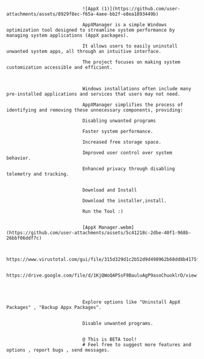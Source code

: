 
                                ![AppX (1)](https://github.com/user-attachments/assets/8929f8ec-f65a-4aee-bb2f-e8ea1893449b)
                                
                                AppXManager is a simple Windows optimization tool designed to streamline system performance by managing system applications (AppX packages).
                                
                                It allows users to easily uninstall unwanted system apps, all through an intuitive interface.
                                
                                The project focuses on making system customization accessible and efficient.
                                
                                
                                
                                Windows installations often include many pre-installed applications and services that users may not need.
                                
                                AppXManager simplifies the process of identifying and removing these unnecessary components, providing:
                                
                                Disabling unwanted programs
                                
                                Faster system performance.
                                
                                Increased free storage space.
                                
                                Improved user control over system behavior.
                                
                                Enhanced privacy through disabling telemetry and tracking.
                                
                                
                                Download and Install
                                
                                Download the installer,install.
                                
                                Run the Tool :)
                                
                                
                                [AppX Manager.webm](https://github.com/user-attachments/assets/5c41218c-2dbe-40f1-968b-26bbf06ddf7c)
                                
                                
                                https://www.virustotal.com/gui/file/315d329d1c2b52d9d498962b68dd8b4175f1c0b530e023adb69f1228522ff11f/detection
                                
                                https://drive.google.com/file/d/1KjQWoQAPSsF9BauluAgP9asoChuoklrD/view
                                
                                
                                
                                
                                Explore options like "Uninstall AppX Packages" , "Backup Appx Packages".
                                
                                
                                Disable unwanted programs.
                                
                                
                                @ This is BETA tool! 
                                # Feel free to suggest more features and options , report bugs , send messages.
